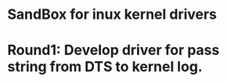 #  SandBox for inux kernel drivers

# Round1: Develop driver for pass string from DTS to kernel log.
